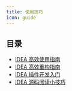 ```yaml
---
title: 使用技巧
icon: guide
---
```


## 目录

- [IDEA 高效使用指南](./efficient-use-guide.md)
- [IDEA 高效重构指南](./refractor-intro.md)
- [IDEA 插件开发入门](./plug-in-development-intro.md)
- [IDEA 源码阅读小技巧](./source-code-reading-skills.md)
